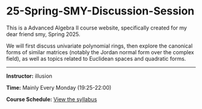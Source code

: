 # 25-Spring-SMY-Discussion-Session
This is a Advanced Algebra II course website, specifically created for my dear friend smy, Spring 2025. 

We will first discuss univariate polynomial rings, then explore the canonical forms of similar matrices (notably the Jordan normal form over the complex field), as well as topics related to Euclidean spaces and quadratic forms.

---

**Instructor:** illusion  

**Time:** Mainly Every Monday (19:25-22:00)  

**Course Schedule:** [View the syllabus](https://illusion-hope.github.io/25-Spring-SMY-Discussion-Session/)  

